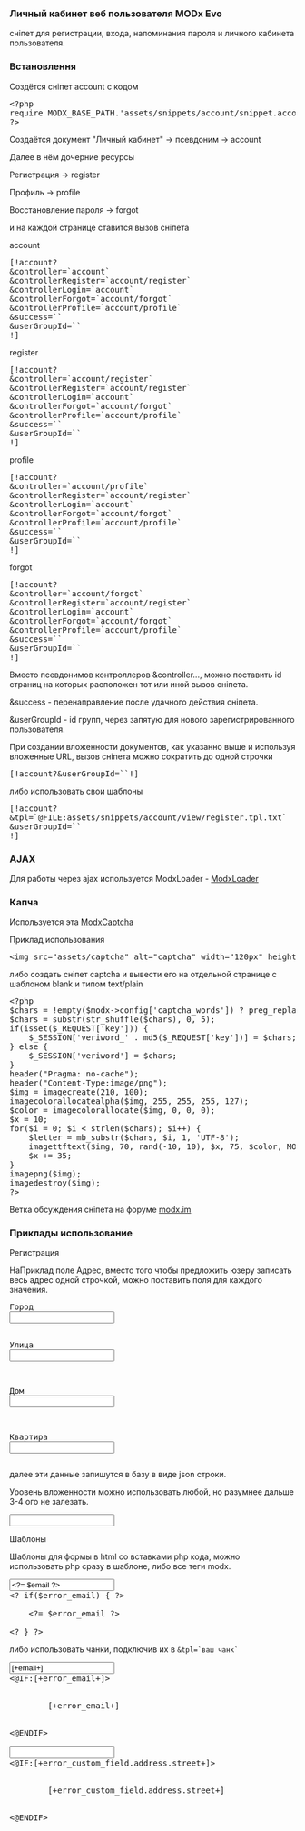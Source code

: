 
<meta http-equiv="Content-Type" content="text/html; charset=utf-8">
<h3>Личный кабинет веб пользователя MODx Evo </h3>
сніпет для регистрации, входа, напоминания пароля и личного кабинета пользователя.
<h3 class="sub-header">Встановлення</h3>
<p>Создётся сніпет <span class="text-bold">account</span> с кодом</p>
<pre class="brush: php;">
&lt;?php
require MODX_BASE_PATH.'assets/snippets/account/snippet.account.php';
?>
</pre>
<p>Создаётся документ "Личный кабинет" -&gt; псевдоним -&gt; <span class="text-bold">account</span></p>
<p>Далее в нём дочерние ресурсы</p>
<p>Регистрация -&gt; <span class="text-bold">register</span></p>
<p>Профиль -&gt; <span class="text-bold">profile</span></p>
<p>Восстановление пароля -&gt; <span class="text-bold">forgot</span></p>
<p>и на каждой странице ставится вызов сніпета</p>
<p><span class="text-bold">account</span></p>
<pre class="brush: html">
[!account?
&amp;controller=`account`
&amp;controllerRegister=`account/register`
&amp;controllerLogin=`account`
&amp;controllerForgot=`account/forgot`
&amp;controllerProfile=`account/profile`
&amp;success=``
&amp;userGroupId=``
!]
</pre>
<p><span class="text-bold">register</span></p>
<pre class="brush: html">
[!account?
&amp;controller=`account/register`
&amp;controllerRegister=`account/register`
&amp;controllerLogin=`account`
&amp;controllerForgot=`account/forgot`
&amp;controllerProfile=`account/profile`
&amp;success=``
&amp;userGroupId=``
!]
</pre>
<p><span class="text-bold">profile</span></p>
<pre class="brush: html">
[!account?
&amp;controller=`account/profile`
&amp;controllerRegister=`account/register`
&amp;controllerLogin=`account`
&amp;controllerForgot=`account/forgot`
&amp;controllerProfile=`account/profile`
&amp;success=``
&amp;userGroupId=``
!]
</pre>
<p><span class="text-bold">forgot</span></p>
<pre class="brush: html">
[!account?
&amp;controller=`account/forgot`
&amp;controllerRegister=`account/register`
&amp;controllerLogin=`account`
&amp;controllerForgot=`account/forgot`
&amp;controllerProfile=`account/profile`
&amp;success=``
&amp;userGroupId=``
!]
</pre>
<p>Вместо псевдонимов контроллеров &amp;controller..., можно поставить id страниц на которых расположен тот или иной вызов сніпета.</p>
<p><span class="text-bold">&amp;success</span> - перенаправление после удачного действия сніпета.</p>
<p><span class="text-bold">&amp;userGroupId</span> - id групп, через запятую для нового зарегистрированного пользователя.</p>
<p>При создании вложенности документов, как указанно выше и используя вложенные URL, вызов сніпета можно сократить до одной строчки</p>
<pre class="brush: html">
[!account?&amp;userGroupId=``!]
</pre>
<p>либо использовать свои шаблоны</p>
<pre class="brush: html">
[!account?
&amp;tpl=`@FILE:assets/snippets/account/view/register.tpl.txt`
&amp;userGroupId=``
!]
</pre>

<h3 class="sub-header">AJAX</h3>
<p>Для работы через ajax используется <span class="text-bold">ModxLoader</span> - <a href="https://github.com/64j/ModxLoader" rel="nofollow" target="_blank">ModxLoader</a> </p>

<h3 class="sub-header">Капча</h3>
<p>Используется эта <a href="https://github.com/64j/ModxCaptcha" rel="nofollow" target="_blank">ModxCaptcha</a></p>
<p>Приклад использования</p>
<pre class="brush: html;">
&lt;img src="assets/captcha" alt="captcha" width="120px" height="60px"/>
</pre>
<p>либо создать сніпет captcha и вывести его на отдельной странице с шаблоном blank и типом text/plain</p>
<pre class="brush: php;">
&lt;?php
$chars = !empty($modx->config['captcha_words']) ? preg_replace('![^\w\d]*!', '', $modx->config['captcha_words']) : '1234567890';
$chars = substr(str_shuffle($chars), 0, 5);
if(isset($_REQUEST['key'])) {
    $_SESSION['veriword_' . md5($_REQUEST['key'])] = $chars;
} else {
    $_SESSION['veriword'] = $chars;
}
header("Pragma: no-cache");
header("Content-Type:image/png");
$img = imagecreate(210, 100);
imagecolorallocatealpha($img, 255, 255, 255, 127);
$color = imagecolorallocate($img, 0, 0, 0);
$x = 10;
for($i = 0; $i < strlen($chars); $i++) {
    $letter = mb_substr($chars, $i, 1, 'UTF-8');
    imagettftext($img, 70, rand(-10, 10), $x, 75, $color, MODX_MANAGER_PATH . "includes/ttf/ftb_____.ttf", $letter);
    $x += 35;
}
imagepng($img);
imagedestroy($img);
?>
</pre>
<p>Ветка обсуждения сніпета на форуме <a href="http://modx.im/blog/addons/4750.html" rel="nofollow" target="_blank">modx.im</a></p>

<h3 class="sub-header">Приклады использование</h3>
<p><span class="text-bold">Регистрация</span></p>
<p>НаПриклад поле Адрес, вместо того чтобы предложить юзеру записать весь адрес одной строчкой, можно поставить поля для каждого значения.</p>
<pre class="brush: html;">
<label>Город</label>
<input type="text" name="custom_field[address][city]" />

<label>Улица</label>
<input type="text" name="custom_field[address][street]" />

<label>Дом</label>
<input type="text" name="custom_field[address][house]" />

<label>Квартира</label>
<input type="text" name="custom_field[address][flat]" />
</pre>
<p>далее эти данные запишутся в базу в виде json строки.</p>
<p>Уровень вложенности можно использовать любой, но разумнее дальше 3-4 ого не залезать.</p>
<pre class="brush: html;">
<input type="text" name="custom_field[1][2][3][4]" />
</pre>
<p><span class="text-bold">Шаблоны</span></p>
<p>Шаблоны для формы в html со вставками php кода, можно использовать php сразу в шаблоне, либо все теги modx.</p>
<pre class="brush: php;">
<input type="text" name="email" value="&lt;?= $email ?>" placeholder="mail@mail.ru">
&lt;? if($error_email) { ?>
<div class="text-danger">
	&lt;?= $error_email ?>
</div>
&lt;? } ?>
</pre>
<p>либо использовать чанки, подключив их в <code>&tpl=`ваш чанк`</code></p>
<pre class="brush: html;">
<input type="text" name="email" value="[+email+]" placeholder="mail@mail.ru">
&lt;@IF:[+error_email+]>
	<div class="text-danger">
		[+error_email+]
	</div>
&lt;@ENDIF>

<input class="form-control" type="text" id="address" name="custom_field[address][street]" value="">
&lt;@IF:[+error_custom_field.address.street+]>
	<div class="text-danger">
		[+error_custom_field.address.street+]
	</div>
&lt;@ENDIF>
</pre>